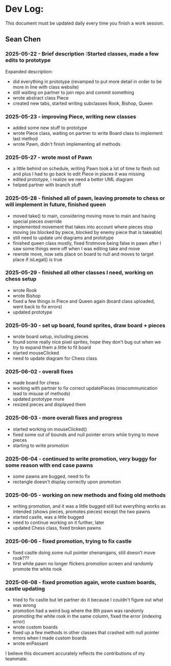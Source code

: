 # Dev Log:

This document must be updated daily every time you finish a work session.

## Sean Chen

### 2025-05-22 - Brief description :Started classes, made a few edits to prototype

Expanded description:
- did everything in prototype (revamped to put more detail in order to be more in line with class website)
- still waiting on partner to join repo and commit something
- wrote abstract class Piece
- created new tabs, started writing subclasses Rook, Bishop, Queen


### 2025-05-23 - improving Piece, writing new classes
- added some new stuff to prototype
- wrote Piece class, waiting on partner to write Board class to implement last method
- wrote Pawn, didn't finish implementing all methods


### 2025-05-27 - wrote most of Pawn
- a little behind on schedule, writing Pawn took a lot of time to flesh out and plus I had to go back to edit Piece in places it was missing
- edited prototype, i realize we need a better UML diagram
- helped partner with branch stuff

### 2025-05-28 - finished all of pawn, leaving promote to chess or will implement in future, finished queen
- moved take() to main, considering moving move to main and having special pieces override
- implemented movement that takes into account where pieces stop moving (ex blocked by piece, blocked by enemy piece that is takeable)
- still need to update uml diagrams and prototype
- finished queen class mostly, fixed firstmove being false in pawn after I saw some things were off when I was editing take and move
- rewrote move, now sets place on board to null and moves to target place if isLegal() is true


### 2025-05-29 - finished all other classes I need, working on chess setup
- wrote Rook
- wrote Bishop
- fixed a few things in Piece and Queen again (board class uploaded, went back to fix errors)
- updated prototype

### 2025-05-30 - set up board, found sprites, draw board + pieces
- wrote board setup, including pieces
- found some really nice pixel sprites, hope they don't bug out when we try to expand them a little to fit board
- started mouseClicked
- need to update diagram for Chess class

### 2025-06-02 - overall fixes 
- made board for chess
- working with partner to fix correct updatePieces (miscommunication lead to misuse of methods)
- updated prototype more
- resized pieces and displayed them

### 2025-06-03 - more overall fixes and progress
- started working on mouseClicked()
- fixed some out of bounds and null pointer errors while trying to move pieces
- starting to write promotion

### 2025-06-04 - continued to write promotion, very buggy for some reason with end case pawns
- some pawns are bugged, need to fix 
- rectangle doesn't display correctly upon promotion

### 2025-06-05 - working on new methods and fixing old methods
- writing promotion, and it was a little bugged still but everything works as intended (shows pieces, promotes pieces) except the two pawns
- started castle, was a little bugged
- need to continue working on it further, later
- updated Chess class, fixed broken pawns

### 2025-06-06 - fixed promotion, trying to fix castle
- fixed castle doing some null pointer shenanigans, still doesn't move rook???
- first white pawn no longer flickers promotion screen and randomly promote the white rook

### 2025-06-08 - fixed promotion again, wrote custom boards, castle updating
- tried to fix castle but let partner do it because I couldn't figure out what was wrong 
- promotion had a weird bug where the 8th pawn was randomly promoting the white rook in the same column, fixed the error (indexing error)
- wrote custom boards 
- fixed up a few methods in other classes that crashed with null pointer errors when I made custom boards
- wrote enPassant

I believe this document accurately reflects the contributions of my teammate.